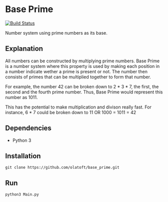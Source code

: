 # Base Prime

[![Build Status](https://travis-ci.org/olatoft/base_prime.svg?branch=master)](https://travis-ci.org/olatoft/base_prime)

Number system using prime numbers as its base.

## Explanation

All numbers can be constructed by multiplying prime numbers. Base Prime is a number system where this property is used by making each position in a number indicate wether a prime is present or not. The number then consists of primes that can be multiplied together to form that number.

For example, the number 42 can be broken down to 2 * 3 * 7, the first, the second and the fourth prime number. Thus, Base Prime would represent this number as 1011.

This has the potential to make multiplication and divison really fast. For instance, 6 * 7 could be broken down to 11 OR 1000 = 1011 = 42

## Dependencies
  * Python 3

## Installation
```
git clone https://github.com/olatoft/base_prime.git
```

## Run
```
python3 Main.py
```
